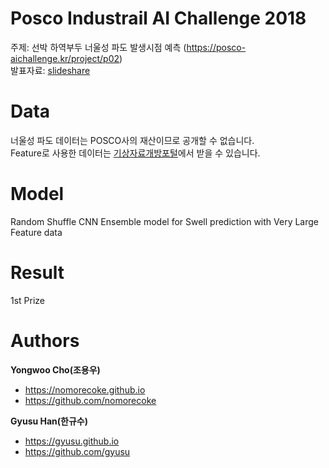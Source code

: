 # Posco Industrail AI Challenge 2018
주제: 선박 하역부두 너울성 파도 발생시점 예측 (https://posco-aichallenge.kr/project/p02)  
발표자료: [slideshare](https://www.slideshare.net/ssuserd0b14e/posco-ai-challenge-with-rscnn)

# Data
너울성 파도 데이터는 POSCO사의 재산이므로 공개할 수 없습니다.  
Feature로 사용한 데이터는 [기상자료개방포털](https://data.kma.go.kr)에서 받을 수 있습니다.

# Model
Random Shuffle CNN Ensemble model for Swell prediction with Very Large Feature data

# Result
1st Prize

# Authors
**Yongwoo Cho(조용우)**
- https://nomorecoke.github.io
- https://github.com/nomorecoke

**Gyusu Han(한규수)**
- https://gyusu.github.io
- https://github.com/gyusu
